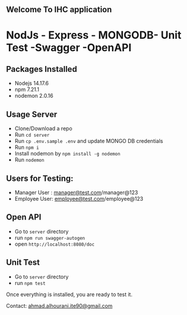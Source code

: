 ## Welcome To IHC application

# NodJs - Express  - MONGODB- Unit Test -Swagger -OpenAPI



## Packages Installed
- Nodejs  14.17.6
- npm 7.21.1
- nodemon 2.0.16


## Usage Server

- Clone/Download a repo 
- Run `cd server`
- Run `cp .env.sample .env` and update MONGO DB credentials
- Run `npm i`
- Install nodemon by `npm install -g nodemon`
- Run `nodemon` 



## Users for Testing:
- Manager User : manager@test.com/manager@123
- Employee User: employee@test.com/employee@123



## Open API
- Go to `server` directory 
- run `npm run swagger-autogen`
- open `http://localhost:8080/doc`


## Unit Test
- Go to `server` directory 
- run `npm test`




Once everything is installed, you are ready to test it.

Contact: ahmad.alhourani.ite90@gmail.com

